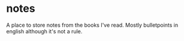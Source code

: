 # notes

A place to store notes from the books I've read. Mostly bulletpoints in english although it's not a rule.
